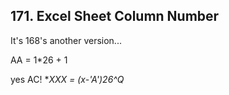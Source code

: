 ## 171. Excel Sheet Column Number

It's 168's another version...

AA = 1*26 + 1

yes AC! **XXX = (x-'A')*26^Q**

